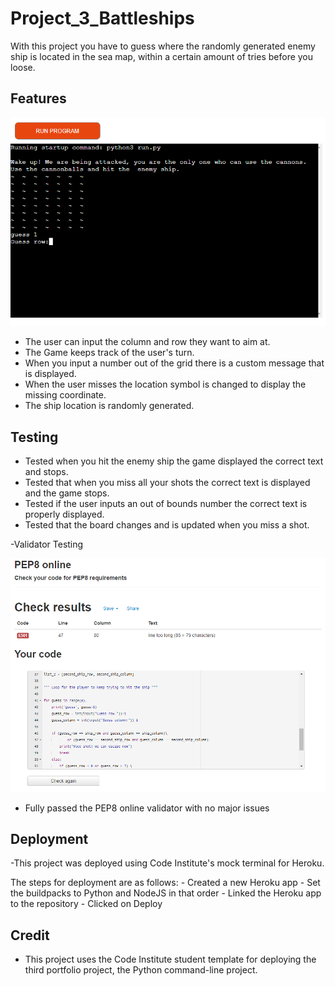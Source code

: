 # Project_3_Battleships

With this project you have to guess where the randomly generated enemy ship is located in the sea map, within a certain amount of tries before you loose.

## Features

![](images/project_3.PNG)

  - The user can input the column and row they want to aim at.
  - The Game keeps track of the user's turn.
  - When you input a number out of the grid there is a custom message that is displayed.
  - When the user misses the location symbol is changed to display the missing coordinate.
  - The ship location is randomly generated.

## Testing

  - Tested when you hit the enemy ship the game displayed the correct text and stops.
  - Tested that when you miss all your shots the correct text is displayed and the game stops.
  - Tested if the user inputs an out of bounds number the correct text is properly displayed.
  - Tested that the board changes and is updated when you miss a shot.
 
 -Validator Testing
 
  ![](images/pep8.PNG)
  - Fully passed the PEP8 online validator with no major issues

## Deployment
  
  -This project was deployed using Code Institute's mock terminal for Heroku.
  
  The steps for deployment are as follows:
    - Created a new Heroku app
    - Set the buildpacks to Python and NodeJS in that order
    - Linked the Heroku app to the repository
    - Clicked on Deploy
    
## Credit
  - This project uses the Code Institute student template for deploying the third portfolio project, the Python command-line project.
